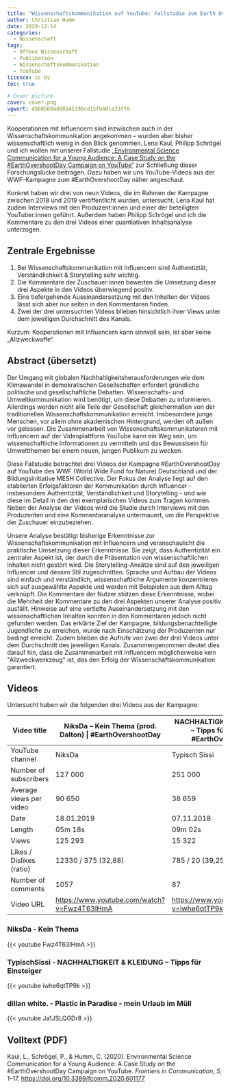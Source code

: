 ```yaml
---
title: "Wissenschaftskommunikation auf YouTube: Fallstudie zum Earth Overshoot Day"
author: Christian Humm
date: 2020-12-14
categories:
  - Wissenschaft
tags:
  - Offene Wissenschaft
  - Publikation
  - Wissenschaftskommunikation
  - YouTube
licence: cc-by
toc: true

# Cover picture
cover: cover.png
vgwort: d8b8568ad88b45198cd15fbb01a33ff8
---
```


Kooperationen mit Influencern sind inzwischen auch in der Wissenschaftskommunikation angekommen – wurden aber bisher wissenschaftlich wenig in den Blick genommen. Lena Kaul, Philipp Schrögel und ich wollen mit unserer Fallstudie [„Environmental Science Communication for a Young Audience: A Case Study on the #EarthOvershootDay Campaign on YouTube“](https://www.frontiersin.org/articles/10.3389/fcomm.2020.601177/full) zur Schließung dieser Forschungslücke beitragen. Dazu haben wir uns YouTube-Videos aus der WWF-Kampagne zum #EarthOvershootDay näher angeschaut.

<!--more-->

Konkret haben wir drei von neun Videos, die im Rahmen der Kampagne zwischen 2018 und 2019 veröffentlicht wurden, untersucht. Lena Kaul hat zudem Interviews mit den Produzent:innen und einer der beteiligten YouTuber:innen geführt. Außerdem haben Philipp Schrögel und ich die Kommentare zu den drei Videos einer quantiativen Inhaltsanalyse unterzogen.

## Zentrale Ergebnisse

1. Bei Wissenschaftskommunikation mit Influencern sind Authentiztät, Verständlichkeit & Storytelling sehr wichtig.
2. Die Kommentare der Zuschauer:innen bewerten die Umsetzung dieser drei Aspekte in den Videos überwiegend positiv.
3. Eine tiefergehende Auseinandersetzung mit den Inhalten der Videos lässt sich aber nur selten in den Kommentaren finden.
4. Zwei der drei untersuchten Videos blieben hinsichtlich ihrer Views unter dem jeweiligen Durchschnitt des Kanals.

Kurzum: Kooperationen mit Influencern kann sinnvoll sein, ist aber keine „Allzweckwaffe“.

## Abstract (übersetzt)

Der Umgang mit globalen Nachhaltigkeitsherausforderungen wie dem Klimawandel in demokratischen Gesellschaften erfordert gründliche politische und gesellschaftliche Debatten. Wissenschafts- und Umweltkommunikation wird benötigt, um diese Debatten zu informieren. Allerdings werden nicht alle Teile der Gesellschaft gleichermaßen von der traditionellen Wissenschaftskommunikation erreicht. Insbesondere junge Menschen, vor allem ohne akademischen Hintergrund, werden oft außen vor gelassen. Die Zusammenarbeit von Wissenschaftskommunikatoren mit Influencern auf der Videoplattform YouTube kann ein Weg sein, um wissenschaftliche Informationen zu vermitteln und das Bewusstsein für Umweltthemen bei einem neuen, jungen Publikum zu wecken.

Diese Fallstudie betrachtet drei Videos der Kampagne #EarthOvershootDay auf YouTube des WWF (World Wide Fund for Nature) Deutschland und der Bildungsinitiative MESH Collective. Der Fokus der Analyse liegt auf den etablierten Erfolgsfaktoren der Kommunikation durch Influencer - insbesondere Authentizität, Verständlichkeit und Storytelling - und wie diese im Detail in den drei exemplarischen Videos zum Tragen kommen. Neben der Analyse der Videos wird die Studie durch Interviews mit den Produzenten und eine Kommentaranalyse untermauert, um die Perspektive der Zuschauer einzubeziehen.

Unsere Analyse bestätigt bisherige Erkenntnisse zur Wissenschaftskommunikation mit Influencern und veranschaulicht die praktische Umsetzung dieser Erkenntnisse. Sie zeigt, dass Authentizität ein zentraler Aspekt ist, der durch die Präsentation von wissenschaftlichen Inhalten nicht gestört wird. Die Storytelling-Ansätze sind auf den jeweiligen Influencer und dessen Stil zugeschnitten. Sprache und Aufbau der Videos sind einfach und verständlich, wissenschaftliche Argumente konzentrieren sich auf ausgewählte Aspekte und werden mit Beispielen aus dem Alltag verknüpft. Die Kommentare der Nutzer stützen diese Erkenntnisse, wobei die Mehrheit der Kommentare zu den drei Aspekten unserer Analyse positiv ausfällt. Hinweise auf eine vertiefte Auseinandersetzung mit den wissenschaftlichen Inhalten konnten in den Kommentaren jedoch nicht gefunden werden. Das erklärte Ziel der Kampagne, bildungsbenachteiligte Jugendliche zu erreichen, wurde nach Einschätzung der Produzenten nur bedingt erreicht. Zudem blieben die Aufrufe von zwei der drei Videos unter dem Durchschnitt des jeweiligen Kanals. Zusammengenommen deutet dies darauf hin, dass die Zusammenarbeit mit Influencern möglicherweise kein "Allzweckwerkzeug" ist, das den Erfolg der Wissenschaftskommunikation garantiert.

## Videos

Untersucht haben wir die folgenden drei Videos aus der Kampagne:

|     Video title                   |     NiksDa – Kein Thema   (prod. Dalton) \| #EarthOvershootDay    |     NACHHALTIGKEIT   & KLEIDUNG – Tipps für Einsteiger #EarthOvershootDay    |     Plastic in Paradise –   mein Urlaub im Müll #EarthOvershootDay    |
|-----------------------------------|-------------------------------------------------------------------|------------------------------------------------------------------------------|-----------------------------------------------------------------------|
|     YouTube channel               |     NiksDa                                                        |     Typisch Sissi                                                            |     dillan white.                                                     |
|     Number of subscribers         |     127 000                                                       |     251 000                                                                  |     365 000                                                           |
|     Average views per video       |     90 650                                                        |     38 659                                                                   |     156 785                                                           |
|     Date                          |     18.01.2019                                                    |     07.11.2018                                                               |     13.09.2018                                                        |
|     Length                        |     05m 18s                                                       |     09m 02s                                                                  |     07m 11s                                                           |
|     Views                         |     125 293                                                       |     15 322                                                                   |     29 821                                                            |
|     Likes / Dislikes   (ratio)    |     12330 / 375 (32,88)                                           |     785 / 20 (39,25)                                                         |     3982 / 16 (248,88)                                                |
|     Number of comments            |     1057                                                          |     87                                                                       |     221                                                               |
|     Video URL                     |     <https://www.youtube.com/watch?v=Fwz4T63IHmA>                   |     <https://www.youtube.com/watch?v=iwhe6qtTP9k>                              |     <https://www.youtube.com/watch?v=Ja1JSLQGDr8>                       |

### NiksDa - Kein Thema

{{< youtube Fwz4T63IHmA >}}

### TypischSissi - NACHHALTIGKEIT & KLEIDUNG – Tipps für Einsteiger

{{< youtube iwhe6qtTP9k >}}

### dillan white. - Plastic in Paradise - mein Urlaub im Müll

{{< youtube Ja1JSLQGDr8 >}}

## Volltext (PDF)

Kaul, L., Schrögel, P., & Humm, C. (2020). Environmental Science Communication for a Young Audience: A Case Study on the #EarthOvershootDay Campaign on YouTube. *Frontiers in Communication, 5,* 1–17. <https://doi.org/10.3389/fcomm.2020.601177>
